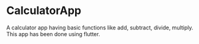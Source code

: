 # CalculatorApp
A calculator app having basic functions like
add, subtract, divide, multiply.
This app has been done using flutter.
